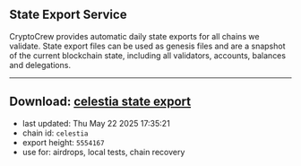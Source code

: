 ## State Export Service
CryptoCrew provides automatic daily state exports for all chains we validate. State export files can be used as genesis files and are a snapshot of the current blockchain state, including all validators, accounts, balances and delegations.

---
**Download: [celestia state export](https://dl-eu2.ccvalidators.com/SERVICE/celestia/celestia_export_5554167.json)**
---

- last updated: Thu May 22 2025 17:35:21
- chain id: `celestia`
- export height: `5554167`
- use for: airdrops, local tests, chain recovery
